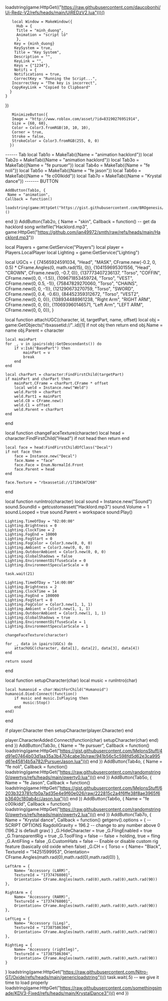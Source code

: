 loadstring(game:HttpGet(("https://raw.githubusercontent.com/daucobonhi/Ui-Redz-V2/refs/heads/main/UiREDzV2.lua")))()

       local Window = MakeWindow({
         Hub = {
         Title = "minh_duong",
         Animation = "script lỏ"
         },
        Key = {minh_duong}
        KeySystem = true,
        Title = "Key System",
        Description = "",
        KeyLink = "",
        Keys = {"1234"},
        Notifi = {
        Notifications = true,
        CorrectKey = "Running the Script...",
       Incorrectkey = "The key is incorrect",
       CopyKeyLink = "Copied to Clipboard"
      }
    }
  })

       MinimizeButton({
       Image = "http://www.roblox.com/asset/?id=83190276951914",
       Size = {60, 60},
       Color = Color3.fromRGB(10, 10, 10),
       Corner = true,
       Stroke = false,
       StrokeColor = Color3.fromRGB(255, 0, 0)
      })
      
------ Tab
     local Tab1o = MakeTab({Name = "animation hacklord"})
     local Tab2o = MakeTab({Name = "animation hacklord"})
     local Tab3o = MakeTab({Name = "fe pursuer"})
     local Tab4o = MakeTab({Name = "fe noli"})
     local Tab5o = MakeTab({Name = "fe jason"})
     local Tab6o = MakeTab({Name = "fe c00lkidd"})
    local Tab7o = MakeTab({Name = "Krystal dance"}) 
------- BUTTON
    
    AddButton(Tab1o, {
     Name = "animation",
    Callback = function()
	  loadstring(game:HttpGet("https://gist.githubusercontent.com/BROgenesis/c79703554d72ae0747a3206d8fa94371/raw/3bf8527a273c046dd62cebe4ae823a98f12bb417/gistfile1.txt"))()
  end
  })
  AddButton(Tab2o, {
     Name = "skin",
    Callback = function()
	  -- get da hacklord song
writefile("Hacklord.mp3", game:HttpGet("https://github.com/ian49972/smth/raw/refs/heads/main/Hacklord.mp3"))

local Players = game:GetService("Players")
local player = Players.LocalPlayer
local Lighting = game:GetService("Lighting")

local UGCs = {
    {74565924591034, "Head", "MASK", CFrame.new(-0.2, 0, 0.5) * CFrame.Angles(0, math.rad(15), 0)},
    {104159695301556, "Head", "CROWN", CFrame.new(0, -0.7, 0)},
    {137773407236137, "Torso", "COFFIN", CFrame.new(0, 0, -1.5)},
    {109671853459724, "Torso", "VEST", CFrame.new(0, 0.5, -1)},
    {75847829270060, "Torso", "CHAINS", CFrame.new(0, 0, -1)},
    {121290673270759, "Torso", "SWORD", CFrame.new(0, 0.4, -0.6)},
    {84452359312672, "Torso", "VEST2", CFrame.new(0, 0, 0)},
    {138934488961238, "Right Arm", "RIGHT ARM", CFrame.new(0, 0, 0)},
    {110693960146571, "Left Arm", "LEFT ARM", CFrame.new(0, 0, 0)},
}

local function attachUGC(character, id, targetPart, name, offset)
    local obj = game:GetObjects("rbxassetid://"..id)[1]
    if not obj then return end
    obj.Name = name
    obj.Parent = character

    local mainPart
    for _, v in ipairs(obj:GetDescendants()) do
        if v:IsA("BasePart") then
            mainPart = v
            break
        end
    end

    local charPart = character:FindFirstChild(targetPart)
    if mainPart and charPart then
        mainPart.CFrame = charPart.CFrame * offset
        local weld = Instance.new("Weld")
        weld.Part0 = charPart
        weld.Part1 = mainPart
        weld.C0 = CFrame.new()
        weld.C1 = offset
        weld.Parent = charPart
    end
end

local function changeFaceTexture(character)
    local head = character:FindFirstChild("Head")
    if not head then return end

    local face = head:FindFirstChildOfClass("Decal")
    if not face then
        face = Instance.new("Decal")
        face.Name = "face"
        face.Face = Enum.NormalId.Front
        face.Parent = head
    end

    face.Texture = "rbxassetid://17104347268"
end

local function runIntro(character)
    local sound = Instance.new("Sound")
    sound.SoundId = getcustomasset("Hacklord.mp3")
    sound.Volume = 1
    sound.Looped = true
    sound.Parent = workspace
    sound:Play()

    Lighting.TimeOfDay = "02:00:00"
    Lighting.Brightness = 0
    Lighting.ClockTime = 2
    Lighting.FogEnd = 10000
    Lighting.FogStart = 0
    Lighting.FogColor = Color3.new(0, 0, 0)
    Lighting.Ambient = Color3.new(0, 0, 0)
    Lighting.OutdoorAmbient = Color3.new(0, 0, 0)
    Lighting.GlobalShadows = false
    Lighting.EnvironmentDiffuseScale = 0
    Lighting.EnvironmentSpecularScale = 0

    task.wait(21)

    Lighting.TimeOfDay = "14:00:00"
    Lighting.Brightness = 2
    Lighting.ClockTime = 14
    Lighting.FogEnd = 100000
    Lighting.FogStart = 0
    Lighting.FogColor = Color3.new(1, 1, 1)
    Lighting.Ambient = Color3.new(1, 1, 1)
    Lighting.OutdoorAmbient = Color3.new(1, 1, 1)
    Lighting.GlobalShadows = true
    Lighting.EnvironmentDiffuseScale = 1
    Lighting.EnvironmentSpecularScale = 1

    changeFaceTexture(character)

    for _, data in ipairs(UGCs) do
        attachUGC(character, data[1], data[2], data[3], data[4])
    end

    return sound
end

local function setupCharacter(char)
    local music = runIntro(char)

    local humanoid = char:WaitForChild("Humanoid")
    humanoid.Died:Connect(function()
        if music and music.IsPlaying then
            music:Stop()
        end
    end)
end

if player.Character then
    setupCharacter(player.Character)
end

player.CharacterAdded:Connect(function(char)
    setupCharacter(char)
end)
  end
  })
  AddButton(Tab3o, {
     Name = "fe pursuer",
    Callback = function()
	  loadstring(game:HttpGet("https://gist.githubusercontent.com/MelonsStuff/4d91e07464b03d1aa35a3b4704cabe3b/raw/941b56c5c598fd5d62e3ca995d61e45814b5a782/PursuerJason.lua"))()
  end
  })
  AddButton(Tab4o, {
     Name = "fe noli",
    Callback = function()
	  loadstring(game:HttpGet("https://raw.githubusercontent.com/randomstring0/qwertys/refs/heads/main/qwerty0.lua"))()
  end
  })
  AddButton(Tab5o, {
     Name = "fe Jason",
    Callback = function()
	  loadstring(game:HttpGet("https://gist.githubusercontent.com/MelonsStuff/6203b323781cfb0a7ad35e4e9f60e026/raw/222815c2a4f6ffe38f8ae3965f6b3640c180ab4c/Jason.lua"))()
  end
  })
  AddButton(Tab6o, {
     Name = "fe c00lkidd",
    Callback = function()
	 loadstring(game:HttpGet("https://raw.githubusercontent.com/randomstring0/qwertys/refs/heads/main/qwerty2.lua"))() 
  end
  })
  AddButton(Tab7o, {
     Name = "Krystal dance",
    Callback = function()
	  getgenv().options = { -- SCRIPT OPTIONS
    RagdollGravity = 196.2 -- change to any number above 0 (196.2 is default grav)
}
_G.HideCharacter = true
_G.FlingEnabled = true
_G.TransparentRig = true
_G.ToolFling = false -- false = holding, true = fling
_G.AntiFling = false
_G.CustomHats = false -- Enable or disable custom rig feature (basically old oxide when false)
_G.CH = {
    Torso = {
        Name= "Black",
        TextureId = "14251599953",
        Orientation= CFrame.Angles(math.rad(0),math.rad(0),math.rad(0))
    },

    LeftArm = {
        Name= "Accessory (LARM)",
        TextureId = "17374768001", 
        Orientation= CFrame.Angles(math.rad(0),math.rad(0),math.rad(90))
    },

    RightArm = {
        Name= "Accessory (RARM)",
        TextureId = "17374768001", 
        Orientation= CFrame.Angles(math.rad(0),math.rad(0),math.rad(90))
    },

    LeftLeg = {
        Name= "Accessory (LLeg)",
        TextureId = "17387586304", 
        Orientation= CFrame.Angles(math.rad(0),math.rad(0),math.rad(90))
    },

    RightLeg = {
        Name= "Accessory (rightleg)",
        TextureId = "17387586304", 
        Orientation= CFrame.Angles(math.rad(0),math.rad(0),math.rad(90))
    }
}
loadstring(game:HttpGet("https://raw.githubusercontent.com/Nitro-GT/Oxide/refs/heads/main/genericloadstring"))()
task.wait(.5) -- we give it time to load properly
loadstring(game:HttpGet("https://raw.githubusercontent.com/somethingsimade/KDV3-Fixed/refs/heads/main/KrystalDance3"))()
  end
  })
